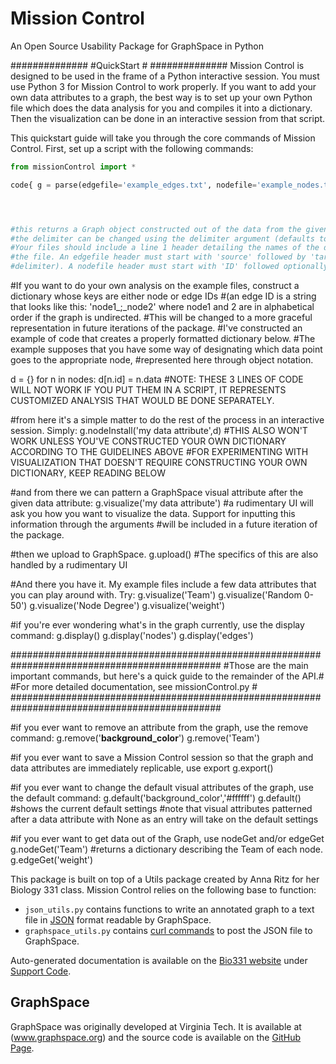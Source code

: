 # Mission Control
An Open Source Usability Package for GraphSpace in Python


##############
#QuickStart  #
##############
Mission Control is designed to be used in the frame of a Python interactive session. You must use Python 3 for Mission Control to work
properly. If you want to add your own data attributes to a graph, the best way is to set up your own Python file which does the data
analysis for you and compiles it into a dictionary. Then the visualization can be done in an interactive session from that script. 

This quickstart guide will take you through the core commands of Mission Control. First, set up a script with the following commands:
```python
from missionControl import *

code{ g = parse(edgefile='example_edges.txt', nodefile='example_nodes.txt')}




#this returns a Graph object constructed out of the data from the given files. The example files are formatted properly.
#the delimiter can be changed using the delimiter argument (defaults to '\t')
#Your files should include a line 1 header detailing the names of the data attributes of
#the file. An edgefile header must start with 'source' followed by 'target' followed optionally by other data attributes (separated by
#delimiter). A nodefile header must start with 'ID' followed optionally by other data attributes.
```

#If you want to do your own analysis on the example files, construct a dictionary whose keys are either node or edge IDs
#(an edge ID is a string that looks like this: 'node1_;_node2' where node1 and 2 are in alphabetical order if the graph is undirected. 
#This will be changed to a more graceful representation in future iterations of the package.
#I've constructed an example of code that creates a properly formatted dictionary below.
#The example supposes that you have some way of designating which data point goes to the appropriate node,
#represented here through object notation.

d = {}
for n in nodes:
    d[n.id] = n.data
#NOTE: THESE 3 LINES OF CODE WILL NOT WORK IF YOU PUT THEM IN A SCRIPT, IT REPRESENTS CUSTOMIZED ANALYSIS THAT WOULD BE DONE SEPARATELY.

#from here it's a simple matter to do the rest of the process in an interactive session. Simply:
g.nodeInstall('my data attribute',d)
#THIS ALSO WON'T WORK UNLESS YOU'VE CONSTRUCTED YOUR OWN DICTIONARY ACCORDING TO THE GUIDELINES ABOVE
#FOR EXPERIMENTING WITH VISUALIZATION THAT DOESN'T REQUIRE CONSTRUCTING YOUR OWN DICTIONARY, KEEP READING BELOW


#and from there we can pattern a GraphSpace visual attribute after the given data attribute:
g.visualize('my data attribute')
#a rudimentary UI will ask you how you want to visualize the data. Support for inputting this information through the arguments
#will be included in a future iteration of the package.


#then we upload to GraphSpace. 
g.upload()
#The specifics of this are also handled by a rudimentary UI



#And there you have it. My example files include a few data attributes that you can play around with. Try:
g.visualize('Team')
g.visualize('Random 0-50')
g.visualize('Node Degree')
g.visualize('weight')

#if you're ever wondering what's in the graph currently, use the display command:
g.display()
g.display('nodes')
g.display('edges')





##############################################################################################
#Those are the main important commands, but here's a quick guide to the remainder of the API.#
#For more detailed documentation, see missionControl.py                                      #
##############################################################################################


#if you ever want to remove an attribute from the graph, use the remove command:
g.remove('__background_color__')
g.remove('Team')

#if you ever want to save a Mission Control session so that the graph and data attributes are immediately replicable, use export
g.export()

#if you ever want to change the default visual attributes of the graph, use the default command:
g.default('background_color','#ffffff')
g.default() #shows the current default settings
#note that visual attributes patterned after a data attribute with None as an entry will take on the default settings


#if you ever want to get data out of the Graph, use nodeGet and/or edgeGet
g.nodeGet('Team') #returns a dictionary describing the Team of each node.
g.edgeGet('weight')













This package is built on top of a Utils package created by Anna Ritz for her Biology 331 class. Mission Control relies on the following base to function:

- `json_utils.py` contains functions to write an annotated graph to a text file in [JSON](http://www.json.org/) format readable by GraphSpace.
- `graphspace_utils.py` contains [curl commands](https://curl.haxx.se/docs/manpage.html) to post the JSON file to GraphSpace.

Auto-generated documentation is available on the [Bio331 website](http://www.reed.edu/biology/courses/bio331/) under [Support Code](http://www.reed.edu/biology/courses/bio331/supportcode/index).

## GraphSpace

GraphSpace was originally developed at Virginia Tech.  It is available at (www.graphspace.org) and the source code is available on the [GitHub Page](https://github.com/Murali-group/GraphSpace).
